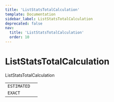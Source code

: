 ```yaml
---
title: 'ListStatsTotalCalculation'
template: Documentation
sidebar_label: ListStatsTotalCalculation
deprecated: false
nav:
  title: 'ListStatsTotalCalculation'
  order: 10
---
```


# ListStatsTotalCalculation

<div style={{'fontFamily':'monospace'}}><span style={{'fontSize':'1.5rem','fontWeight':500}}>ListStatsTotalCalculation</span></div>



| | |
| -- | -- |
| `ESTIMATED` |  |
| `EXACT` |  |